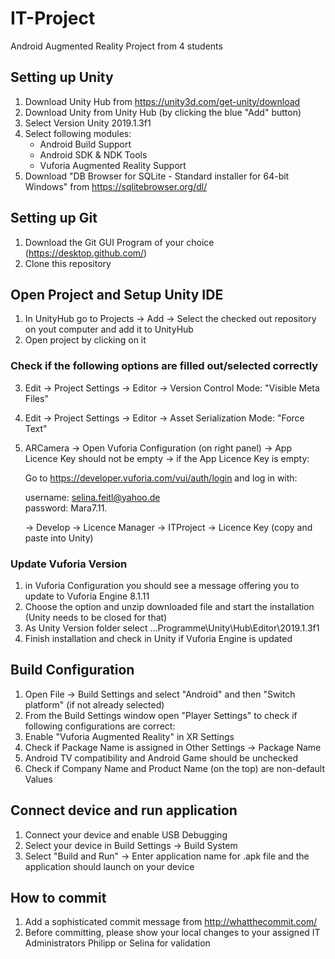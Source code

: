 # IT-Project
Android Augmented Reality Project from 4 students

## Setting up Unity
1. Download Unity Hub from https://unity3d.com/get-unity/download
2. Download Unity from Unity Hub (by clicking the blue "Add" button)
3. Select Version Unity 2019.1.3f1
4. Select following modules:
    - Android Build Support 
    - Android SDK & NDK Tools
    - Vuforia Augmented Reality Support
5. Download "DB Browser for SQLite - Standard installer for 64-bit Windows" from https://sqlitebrowser.org/dl/
    
## Setting up Git
1. Download the Git GUI Program of your choice (https://desktop.github.com/)
2. Clone this repository

## Open Project and Setup Unity IDE
1. In UnityHub go to Projects -> Add -> Select the checked out repository on yout computer and add it to UnityHub
2. Open project by clicking on it

### Check if the following options are filled out/selected correctly
3. Edit -> Project Settings -> Editor -> Version Control Mode: "Visible Meta Files"
4. Edit -> Project Settings -> Editor -> Asset Serialization Mode: "Force Text"
5. ARCamera -> Open Vuforia Configuration (on right panel) -> App Licence Key should not be empty
-> if the App Licence Key is empty: 

    Go to https://developer.vuforia.com/vui/auth/login and log in with:
    
    username: selina.feitl@yahoo.de    
    password: Mara7.11.
    
    -> Develop -> Licence Manager -> ITProject -> Licence Key (copy and paste into Unity)
    
### Update Vuforia Version
1. in Vuforia Configuration you should see a message offering you to update to Vuforia Engine 8.1.11
2. Choose the option and unzip downloaded file and start the installation (Unity needs to be closed for that)
3. As Unity Version folder select ...Programme\Unity\Hub\Editor\2019.1.3f1 
4. Finish installation and check in Unity if Vuforia Engine is updated
    
## Build Configuration
1. Open File -> Build Settings and select "Android" and then "Switch platform" (if not already selected)
2. From the Build Settings window open "Player Settings" to check if following configurations are correct:
3. Enable "Vuforia Augmented Reality" in XR Settings
4. Check if Package Name is assigned in Other Settings -> Package Name
5. Android TV compatibility and Android Game should be unchecked
6. Check if Company Name and Product Name (on the top) are non-default Values 

## Connect device and run application
1. Connect your device and enable USB Debugging
2. Select your device in Build Settings -> Build System
3. Select "Build and Run" -> Enter application name for .apk file and the application should launch on your device

## How to commit
1. Add a sophisticated commit message from http://whatthecommit.com/
2. Before committing, please show your local changes to your assigned IT Administrators Philipp or Selina for validation
